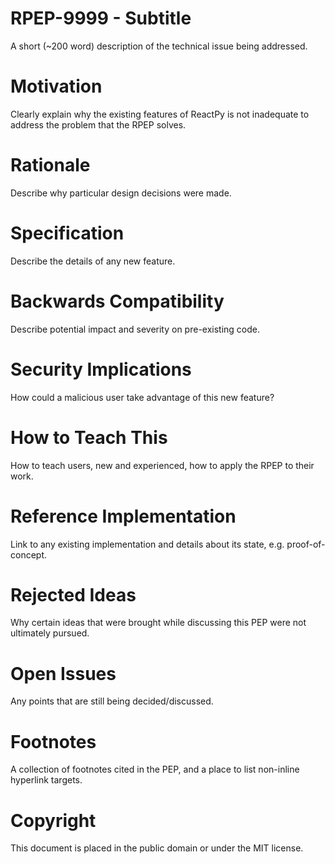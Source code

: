 # RPEP-9999 - Subtitle

A short (~200 word) description of the technical issue being addressed.

# Motivation

Clearly explain why the existing features of ReactPy is not inadequate to address the problem that the RPEP solves.

# Rationale

Describe why particular design decisions were made.

# Specification

Describe the details of any new feature.

# Backwards Compatibility

Describe potential impact and severity on pre-existing code.

# Security Implications

How could a malicious user take advantage of this new feature?

# How to Teach This

How to teach users, new and experienced, how to apply the RPEP to their work.

# Reference Implementation

Link to any existing implementation and details about its state, e.g. proof-of-concept.

# Rejected Ideas

Why certain ideas that were brought while discussing this PEP were not ultimately pursued.

# Open Issues

Any points that are still being decided/discussed.

# Footnotes

A collection of footnotes cited in the PEP, and a place to list non-inline hyperlink targets.

# Copyright

This document is placed in the public domain or under the MIT license.
